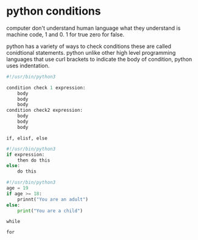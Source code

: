 # python conditions

computer don't understand human language what they understand is machine code, 1 and 0. 1 for true zero for false.

python has a variety of ways to check conditions these are called conidtional statements. python unlike other high level programming languages that use curl brackets to indicate the body of condition, python uses indentation. 


```py
#!/usr/bin/python3

condition check 1 expression:
    body
    body
    body
condition check2 expression:
    body
    body
    body
```

`if, elisf, else`

```py
#!/usr/bin/python3
if expression:
    then do this
else:
    do this
```

```py
#!/usr/bin/python3
age = 19
if age >= 18:
    prinnt("You are an adult")
else:
    print("You are a child")
```

`while`

`for`